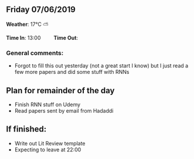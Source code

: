 ## Friday 07/06/2019

**Weather**: 17°C :partly_sunny:   

**Time In**: 13:00  &nbsp;   &nbsp;   &nbsp;   &nbsp;   **Time Out**: 



### General comments:
* Forgot to fill this out yesterday (not a great start I know) but I just read a few more papers and did some stuff with RNNs

## Plan for remainder of the day

* Finish RNN stuff on Udemy
* Read papers sent by email from Hadaddi

## If finished:
* Write out Lit Review template
* Expecting to leave at 22:00

